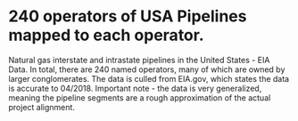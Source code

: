 # 240 operators of USA Pipelines mapped to each operator.
Natural gas interstate and intrastate pipelines in the United States - EIA Data.
In total, there are 240 named operators, many of which are owned by larger conglomerates.
The data is culled from EIA.gov, which states the data is accurate to 04/2018.
Important note - the data is very generalized, meaning the pipeline segments are a rough approximation of the actual project alignment.
